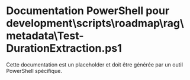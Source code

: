# Documentation PowerShell pour development\scripts\roadmap\rag\metadata\Test-DurationExtraction.ps1

Cette documentation est un placeholder et doit être générée par un outil PowerShell spécifique.

